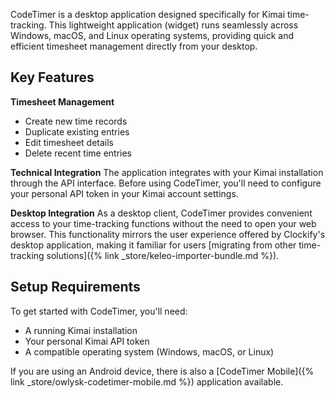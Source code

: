 CodeTimer is a desktop application designed specifically for Kimai time-tracking. 
This lightweight application (widget) runs seamlessly across Windows, macOS, and Linux operating systems, providing quick and efficient timesheet management directly from your desktop.

## Key Features

**Timesheet Management**
- Create new time records
- Duplicate existing entries
- Edit timesheet details
- Delete recent time entries

**Technical Integration**
The application integrates with your Kimai installation through the API interface. Before using CodeTimer, you'll need to configure your personal API token in your Kimai account settings.

**Desktop Integration**
As a desktop client, CodeTimer provides convenient access to your time-tracking functions without the need to open your web browser. 
This functionality mirrors the user experience offered by Clockify's desktop application, making it familiar for users [migrating from other time-tracking solutions]({% link _store/keleo-importer-bundle.md %}).

## Setup Requirements
To get started with CodeTimer, you'll need:
- A running Kimai installation
- Your personal Kimai API token
- A compatible operating system (Windows, macOS, or Linux)

If you are using an Android device, there is also a [CodeTimer Mobile]({% link _store/owlysk-codetimer-mobile.md %}) application available. 
